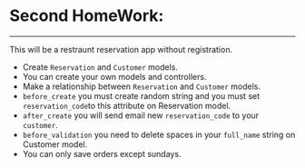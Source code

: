 # Second HomeWork:

---------

This will be a restraunt reservation app without registration.
* Create `Reservation` and `Customer` models.
*  You can create your own models and controllers.
*  Make a relationship between `Reservation` and `Customer` models.
*  `before_create` you must create random string and you must set `reservation_code`to this attribute on Reservation model.
*  `after_create` you will send email new `reservation_code` to your `customer`.
*  `before_validation` you need to delete spaces in your `full_name` string on Customer model.
*   You can only save orders except sundays.
